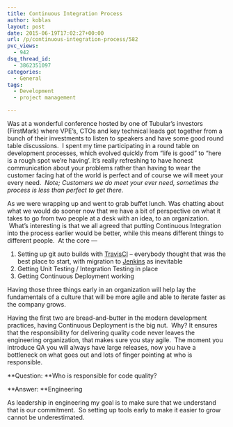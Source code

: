 ```yaml
---
title: Continuous Integration Process
author: koblas
layout: post
date: 2015-06-19T17:02:27+00:00
url: /p/continuous-integration-process/582
pvc_views:
  - 942
dsq_thread_id:
  - 3862351097
categories:
  - General
tags:
  - Development
  - project management

---
```

Was at a wonderful conference hosted by one of Tubular&#8217;s investors (FirstMark) where VPE&#8217;s, CTOs and key technical leads got together from a bunch of their investments to listen to speakers and have some good round table discussions.  I spent my time participating in a round table on development processes, which evolved quickly from &#8220;life is good&#8221; to &#8220;here is a rough spot we&#8217;re having&#8217;. It&#8217;s really refreshing to have honest communication about your problems rather than having to wear the customer facing hat of the world is perfect and of course we will meet your every need.  _Note; Customers we do meet your ever need, sometimes the process is less than perfect to get there._

As we were wrapping up and went to grab buffet lunch. Was chatting about what we would do sooner now that we have a bit of perspective on what it takes to go from two people at a desk with an idea, to an organization.  What&#8217;s interesting is that we all agreed that putting Continuous Integration into the process earlier would be better, while this means different things to different people.  At the core &#8212;

  1. Setting up git auto builds with [TravisCI][1] &#8211; everybody thought that was the best place to start, with migration to [Jenkins][2] as inevitable
  2. Getting Unit Testing / Integration Testing in place
  3. Getting Continuous Deployment working

Having those three things early in an organization will help lay the fundamentals of a culture that will be more agile and able to iterate faster as the company grows.

Having the first two are bread-and-butter in the modern development practices, having Continuous Deployment is the big nut.  Why? It ensures that the responsibility for delivering quality code never leaves the engineering organization, that makes sure you stay agile.  The moment you introduce QA you will always have large releases, now you have a bottleneck on what goes out and lots of finger pointing at who is responsible.

**Question: **Who is responsible for code quality?
  
**Answer: **Engineering

As leadership in engineering my goal is to make sure that we understand that is our commitment.  So setting up tools early to make it easier to grow cannot be underestimated.

 [1]: https://travis-ci.org/
 [2]: https://jenkins-ci.org/

